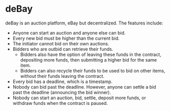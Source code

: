 # deBay
deBay is an auction platform, eBay but decentralized. The features include:
- Anyone can start an auction and anyone else can bid.
- Every new bid must be higher than the current bid.
- The initiator cannot bid on their own auctions.
- Bidders who are outbid can retrieve their funds.
    - Bidders also have the option of leaving these funds in the contract, depositing more funds, then submitting a higher bid for the same item.
    - Bidders can also recycle their funds to be used to bid on other items, without their funds leaving the contract.
- Every bid has a deadline, which is a timestamp.
- Nobody can bid past the deadline. However, anyone can settle a bid past the deadline (announcing the bid winner).
- Nobody can start an auction, bid, settle, deposit more funds, or withdraw funds when the contract is paused.
